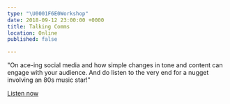 ```yaml
---
type: "\U0001F6E0️Workshop"
date: 2018-09-12 23:00:00 +0000
title: Talking Comms
location: Online
published: false

---
```

"On ace-ing social media and how simple changes in tone and content can engage with your audience. And do listen to the very end for a nugget involving an 80s music star!"

[Listen now](http://talkingcomms.libsyn.com/episode-6)